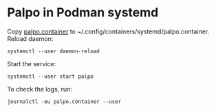 # Palpo in Podman systemd

Copy [palpo.container](palpo.container) to ~/.config/containers/systemd/palpo.container.
Reload daemon:
```
systemctl --user daemon-reload
```
Start the service:
```
systemctl --user start palpo
```

To check the logs, run:
```
journalctl -eu palpo.container --user
```
